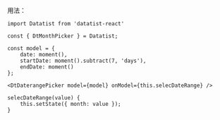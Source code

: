 用法：

	import Datatist from 'datatist-react'
	    
	const { DtMonthPicker } = Datatist;

	const model = {
		date: moment(),
		startDate: moment().subtract(7, 'days'),
		endDate: moment()
	};
	    
	<DtDaterangePicker model={model} onModel={this.selecDateRange} />
	
	selecDateRange(value) {
		this.setState({ month: value });
	}




